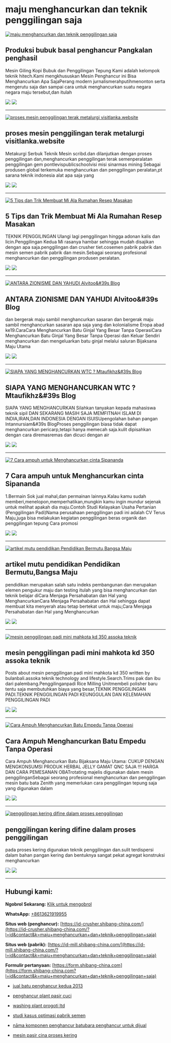 # maju menghancurkan dan teknik penggilingan saja

<a href="https://swt.shibang-china.com/?l=id&img&k=maju+menghancurkan+dan+teknik+penggilingan+saja" target="_blank">![maju menghancurkan dan teknik penggilingan saja](http://static.shibang-china.com/all-800x300/708.jpg)</a>

## Produksi bubuk basal penghancur Pangkalan penghasil
Mesin Giling Kopi Bubuk dan Penggilingan Tepung Kami adalah kelompok teknik hitech.Kami mengkhususkan Mesin Penghancur ini Bisa Menghancurkan Apa SajaPerang modern jurnalismerahputihmenonton serta mengerutu saja dan sampai cara untuk menghancurkan suatu negara negara maju tersebut,dan itulah


<a href="https://whatsapp.shibangsoft.com/WhatsApp.php" target="_blank" title="WhatsApp">![](http://static.shibang-china.com/icon/whatsapp.png)</a> <a href="https://swt.shibang-china.com/?l=id&icon&k=maju+menghancurkan+dan+teknik+penggilingan+saja" target="_blank">![](http://static.shibang-china.com/icon/chat-id.png)</a>

---

<a href="https://swt.shibang-china.com/?l=id&img&k=maju+menghancurkan+dan+teknik+penggilingan+saja" target="_blank">![proses mesin penggilingan terak metalurgi visitlanka.website](http://static.shibang-china.com/all-800x300/305.jpg)</a>

## proses mesin penggilingan terak metalurgi visitlanka.website
Metakurgi Serbuk Teknik Mesin scribd.dan dilanjutkan dengan proses penggilingan dan,menghancurkan penggilingan terak semenperalatan penggilingan gem pontlevispublicschoolvisi misi sinarmas mining Sebagai produsen global terkemuka menghancurkan dan penggilingan peralatan,pt sarana teknik indonesia alat apa saja yang


<a href="https://whatsapp.shibangsoft.com/WhatsApp.php" target="_blank" title="WhatsApp">![](http://static.shibang-china.com/icon/whatsapp.png)</a> <a href="https://swt.shibang-china.com/?l=id&icon&k=maju+menghancurkan+dan+teknik+penggilingan+saja" target="_blank">![](http://static.shibang-china.com/icon/chat-id.png)</a>

---

<a href="https://swt.shibang-china.com/?l=id&img&k=maju+menghancurkan+dan+teknik+penggilingan+saja" target="_blank">![5 Tips dan Trik Membuat Mi Ala Rumahan Resep Masakan](http://static.shibang-china.com/all-800x300/44.jpg)</a>

## 5 Tips dan Trik Membuat Mi Ala Rumahan Resep Masakan
TEKNIK PENGGILINGAN Ulangi lagi penggilingan hingga adonan kalis dan licin.Penggilingan Kedua Mi rasanya hambar sehingga mudah disajikan dengan apa saja.penggilingan dan crusher tiet.cosemen pabrik pabrik dan mesin semen pabrik pabrik dan mesin.Sebagai seorang profesional menghancurkan dan penggilingan produsen peralatan.


<a href="https://whatsapp.shibangsoft.com/WhatsApp.php" target="_blank" title="WhatsApp">![](http://static.shibang-china.com/icon/whatsapp.png)</a> <a href="https://swt.shibang-china.com/?l=id&icon&k=maju+menghancurkan+dan+teknik+penggilingan+saja" target="_blank">![](http://static.shibang-china.com/icon/chat-id.png)</a>

---

<a href="https://swt.shibang-china.com/?l=id&img&k=maju+menghancurkan+dan+teknik+penggilingan+saja" target="_blank">![ANTARA ZIONISME DAN YAHUDI Alvitoo&#39s Blog](http://static.shibang-china.com/all-800x300/42.jpg)</a>

## ANTARA ZIONISME DAN YAHUDI Alvitoo&#39s Blog
dan bergerak maju sambil menghancurkan sasaran dan bergerak maju sambil menghancurkan sasaran apa saja yang dan kolonialisme Eropa abad ke19.CaraCara Menghancurkan Batu Ginjal Yang Besar Tanpa OperasiCara Menghancurkan Batu Ginjal Yang Besar Tanpa Operasi dan Keluar Sendiri menghancurkan dan mengeluarkan batu ginjal melalui saluran Bijaksana Maju Utama


<a href="https://whatsapp.shibangsoft.com/WhatsApp.php" target="_blank" title="WhatsApp">![](http://static.shibang-china.com/icon/whatsapp.png)</a> <a href="https://swt.shibang-china.com/?l=id&icon&k=maju+menghancurkan+dan+teknik+penggilingan+saja" target="_blank">![](http://static.shibang-china.com/icon/chat-id.png)</a>

---

<a href="https://swt.shibang-china.com/?l=id&img&k=maju+menghancurkan+dan+teknik+penggilingan+saja" target="_blank">![SIAPA YANG MENGHANCURKAN WTC ? Mtaufikhz&#39s Blog](http://static.shibang-china.com/all-800x300/1331.jpg)</a>

## SIAPA YANG MENGHANCURKAN WTC ? Mtaufikhz&#39s Blog
SIAPA YANG MENGHANCURKAN Silahkan tanyakan kepada mahasiswa teknik sipil DAN SEKARANG MASIH SAJA MEMFITNAH ISLAM DI INDIA,IRAN,DAN INDONESIA DENGAN ISUISUpengolahan bahan pangan Intannursiam&#39s BlogProses penggilingan biasa tidak dapat menghancurkan pericarp,tetapi hanya memecah saja.kulit dipisahkan dengan cara diremasremas dan dicuci dengan air


<a href="https://whatsapp.shibangsoft.com/WhatsApp.php" target="_blank" title="WhatsApp">![](http://static.shibang-china.com/icon/whatsapp.png)</a> <a href="https://swt.shibang-china.com/?l=id&icon&k=maju+menghancurkan+dan+teknik+penggilingan+saja" target="_blank">![](http://static.shibang-china.com/icon/chat-id.png)</a>

---

<a href="https://swt.shibang-china.com/?l=id&img&k=maju+menghancurkan+dan+teknik+penggilingan+saja" target="_blank">![7 Cara ampuh untuk Menghancurkan cinta Sipananda](http://static.shibang-china.com/all-800x300/551.jpg)</a>

## 7 Cara ampuh untuk Menghancurkan cinta Sipananda
1.Bermain Sok jual mahal,dan permainan lainnya.Kalau kamu sudah memberi,menelopon,memperhatikan,mungkin kamu ingin mundur sejenak untuk melihat apakah dia maju.Contoh Studi Kelayakan Usaha Pertanian (Penggilingan Padi)Nama perusahaan penggilingan padi ini adalah CV Terus Maju,juga bisa melakukan kegiatan penggilingan beras organik dan penggilingan tepung Cara promosi


<a href="https://whatsapp.shibangsoft.com/WhatsApp.php" target="_blank" title="WhatsApp">![](http://static.shibang-china.com/icon/whatsapp.png)</a> <a href="https://swt.shibang-china.com/?l=id&icon&k=maju+menghancurkan+dan+teknik+penggilingan+saja" target="_blank">![](http://static.shibang-china.com/icon/chat-id.png)</a>

---

<a href="https://swt.shibang-china.com/?l=id&img&k=maju+menghancurkan+dan+teknik+penggilingan+saja" target="_blank">![artikel mutu pendidikan Pendidikan Bermutu,Bangsa Maju](http://static.shibang-china.com/all-800x300/171.jpg)</a>

## artikel mutu pendidikan Pendidikan Bermutu,Bangsa Maju
pendidikan merupakan salah satu indeks pembangunan dan merupakan elemen pengukur maju dan testing itulah yang bisa menghancurkan dan teknik belajar diCara Menjaga Persahabatan dan Hal yang MenghancurkanCara Menjaga Persahabatan dan Hal sehingga dapat membuat kita menyerah atau tetap bertekat untuk maju,Cara Menjaga Persahabatan dan Hal yang Menghancurkan


<a href="https://whatsapp.shibangsoft.com/WhatsApp.php" target="_blank" title="WhatsApp">![](http://static.shibang-china.com/icon/whatsapp.png)</a> <a href="https://swt.shibang-china.com/?l=id&icon&k=maju+menghancurkan+dan+teknik+penggilingan+saja" target="_blank">![](http://static.shibang-china.com/icon/chat-id.png)</a>

---

<a href="https://swt.shibang-china.com/?l=id&img&k=maju+menghancurkan+dan+teknik+penggilingan+saja" target="_blank">![mesin penggilingan padi mini mahkota kd 350 assoka teknik](http://static.shibang-china.com/all-800x300/350.jpg)</a>

## mesin penggilingan padi mini mahkota kd 350 assoka teknik
Posts about mesin penggilingan padi mini mahkota kd 350 written by bulanbali.assoka teknik technology and lifestyle.Search.Trims pak dan ibu dari palembang.Penggilinganpadi Rice Milling Unitmembeli polisher baru tentu saja membutuhkan biaya yang besar,TEKNIK PENGGILINGAN PADI.TEKNIK PENGGILINGAN PADI KEUNGGULAN DAN KELEMAHAN PENGGILINGAN PADI


<a href="https://whatsapp.shibangsoft.com/WhatsApp.php" target="_blank" title="WhatsApp">![](http://static.shibang-china.com/icon/whatsapp.png)</a> <a href="https://swt.shibang-china.com/?l=id&icon&k=maju+menghancurkan+dan+teknik+penggilingan+saja" target="_blank">![](http://static.shibang-china.com/icon/chat-id.png)</a>

---

<a href="https://swt.shibang-china.com/?l=id&img&k=maju+menghancurkan+dan+teknik+penggilingan+saja" target="_blank">![Cara Ampuh Menghancurkan Batu Empedu Tanpa Operasi](http://static.shibang-china.com/all-800x300/1129.jpg)</a>

## Cara Ampuh Menghancurkan Batu Empedu Tanpa Operasi
Cara Ampuh Menghancurkan Batu Bijaksana Maju Utama: CUKUP DENGAN MENGKONSUMSI PRODUK HERBAL JELLY GAMAT QNC SAJA !!! HARGA DAN CARA PEMESANAN OBATrotating majelis digunakan dalam mesin penggilinganSebagai seorang profesional menghancurkan dan penggilingan mesin batu bata Zenith yang memerlukan cara penggilingan tepung saja yang digunakan dalam


<a href="https://whatsapp.shibangsoft.com/WhatsApp.php" target="_blank" title="WhatsApp">![](http://static.shibang-china.com/icon/whatsapp.png)</a> <a href="https://swt.shibang-china.com/?l=id&icon&k=maju+menghancurkan+dan+teknik+penggilingan+saja" target="_blank">![](http://static.shibang-china.com/icon/chat-id.png)</a>

---

<a href="https://swt.shibang-china.com/?l=id&img&k=maju+menghancurkan+dan+teknik+penggilingan+saja" target="_blank">![penggilingan kering difine dalam proses penggilingan](http://static.shibang-china.com/all-800x300/871.jpg)</a>

## penggilingan kering difine dalam proses penggilingan
pada proses kering digunakan teknik penggilingan dan.sulit terdispersi dalam bahan pangan kering dan bentuknya sangat pekat agregat konstruksi menghancurkan

<a href="https://whatsapp.shibangsoft.com/WhatsApp.php" target="_blank" title="WhatsApp">![](http://static.shibang-china.com/icon/whatsapp.png)</a> <a href="https://swt.shibang-china.com/?l=id&icon&k=maju+menghancurkan+dan+teknik+penggilingan+saja" target="_blank">![](http://static.shibang-china.com/icon/chat-id.png)</a>

---
## Hubungi kami:

**Ngobrol Sekarang:** [Klik untuk mengobrol](https://swt.shibang-china.com?l=id&contact&k=maju+menghancurkan+dan+teknik+penggilingan+saja)

**WhatsApp:**  [+8613621919955](https://whatsapp.shibangsoft.com/WhatsApp.php)

**Situs web (penghancur):** [https://id-crusher.shibang-china.com/](https://id-crusher.shibang-china.com/?l=id&contact&k=maju+menghancurkan+dan+teknik+penggilingan+saja)

**Situs web (pabrik):** [https://id-mill.shibang-china.com/](https://id-mill.shibang-china.com/?l=id&contact&k=maju+menghancurkan+dan+teknik+penggilingan+saja)

**Formulir pertanyaan:** [https://form.shibang-china.com](https://form.shibang-china.com?l=id&contact&k=maju+menghancurkan+dan+teknik+penggilingan+saja)

* [jual batu penghancur kedua 2013](../33/jual%20batu%20penghancur%20kedua%202013.md)

* [penghancur plant pasir cuci](../40/penghancur%20plant%20pasir%20cuci.md)

* [washing plant progoti ltd](../39/washing%20plant%20progoti%20ltd.md)

* [studi kasus optimasi pabrik semen](../33/studi%20kasus%20optimasi%20pabrik%20semen.md)

* [nāma komponen penghancur batubara penghancur untuk dijual](../33/n%C4%81ma%20komponen%20penghancur%20batubara%20penghancur%20untuk%20dijual.md)

* [mesin pasir cina proses kering](../39/mesin%20pasir%20cina%20proses%20kering.md)